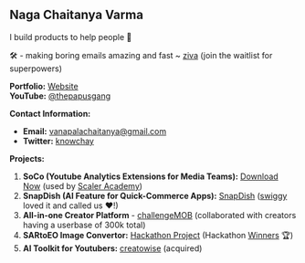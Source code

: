 ## Naga Chaitanya Varma

I build products to help people 💝 <br>

🛠️ - making boring emails amazing and fast ~ [ziva](https://myziva.vercel.app/) (join the waitlist for superpowers)

**Portfolio:** [Website](https://chay2203.vercel.app/) <br>
**YouTube:** [@thepapusgang](https://www.youtube.com/@thepapusgang) 

**Contact Information:**
- **Email:** vanapalachaitanya@gmail.com
- **Twitter:** [knowchay](https://x.com/knowchay)

**Projects:**
1. **SoCo (Youtube Analytics Extensions for Media Teams):** [Download Now](https://github.com/Chay2203/SoCo) (used by [Scaler Academy](https://www.scaler.com/))
2. **SnapDish (AI Feature for Quick-Commerce Apps):** [SnapDish](https://github.com/Chay2203/SnapDish) ([swiggy](https://drive.google.com/file/d/1EYUoyvA5NtkyezGziKYFTBF03c4uQSgW/view?usp=sharing) loved it and called us ❤️!)
3. **All-in-one Creator Platform** - [challengeMOB](https://www.thechallengemob.tech/) (collaborated with creators having a userbase of 300k total)
3. **SARtoEO Image Convertor:** [Hackathon Project](https://github.com/Chay2203/SARtoEO) (Hackathon [Winners](https://www.linkedin.com/posts/scaler-school-of-technology_our-students-won-an-mlmachine-learning-ugcPost-7189249754575392768-4bbT?utm_source=share&utm_medium=member_desktop) 🏆)
4. **AI Toolkit for Youtubers:** [creatowise](https://creatowise.com/) (acquired)


